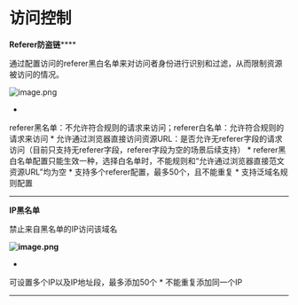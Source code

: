# **访问控制**

**Referer防盗链******

通过配置访问的referer黑白名单来对访问者身份进行识别和过滤，从而限制资源被访问的情况。

![image.png](https://img1.jcloudcs.com/cms/cae838c5-ec36-405a-8d72-a1dfe1ff517120180403184257.png)

* 
referer黑名单：不允许符合规则的请求来访问；referer白名单：允许符合规则的请求来访问
* 
允许通过浏览器直接访问资源URL：是否允许无referer字段的请求访问（目前只支持无referer字段，referer字段为空的场景后续支持）
* 
referer黑白名单配置只能生效一种，选择白名单时，不能规则和“允许通过浏览器直接范文资源URL”均为空
* 
支持多个referer配置，最多50个，且不能重复
* 
支持泛域名规则配置

****

**IP黑名单**

禁止来自黑名单的IP访问该域名

****![image.png](http://img1.jcloudcs.com/cms/cb6511da-4608-4c31-b628-d9be43546cc120180403191802.png)****

* 
可设置多个IP以及IP地址段，最多添加50个
* 
不能重复添加同一个IP

****